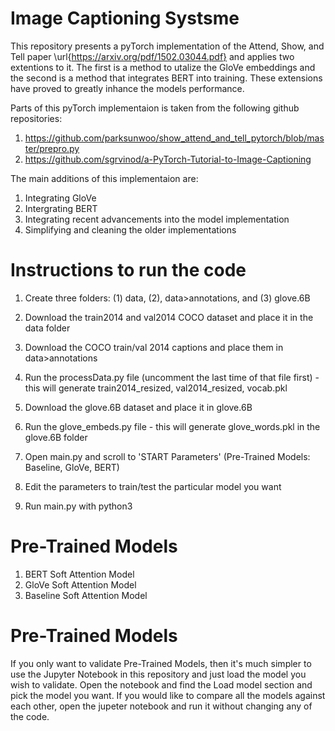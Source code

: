 # Image Captioning Systsme
This repository presents a pyTorch implementation of the Attend, Show, and Tell paper \url{https://arxiv.org/pdf/1502.03044.pdf}  and applies two extentions to it. The first is a method to utalize the GloVe embeddings and the second is a method that integrates BERT into training. These extensions have proved to greatly inhance the models performance.

Parts of this pyTorch implementaion is taken from the following github repositories:
1. https://github.com/parksunwoo/show_attend_and_tell_pytorch/blob/master/prepro.py
2. https://github.com/sgrvinod/a-PyTorch-Tutorial-to-Image-Captioning

The main additions of this implementaion are:
1. Integrating GloVe
2. Intergrating BERT
3. Integrating recent advancements into the model implementation
3. Simplifying and cleaning the older implementations

# Instructions to run the code

1. Create three folders: (1) data, (2), data>annotations, and (3) glove.6B
1. Download the train2014 and val2014 COCO dataset and place it in the data folder
2. Download the COCO train/val 2014 captions and place them in data>annotations
3. Run the processData.py file (uncomment the last time of that file first) - this will generate train2014_resized, val2014_resized, vocab.pkl

4. Download the glove.6B dataset and place it in glove.6B
5. Run the glove_embeds.py file - this will generate glove_words.pkl in the glove.6B folder

6. Open main.py and scroll to 'START Parameters' (Pre-Trained Models: Baseline, GloVe, BERT)
7. Edit the parameters to train/test the particular model you want 
8. Run main.py with python3


# Pre-Trained Models
1. BERT Soft Attention Model
2. GloVe Soft Attention Model
3. Baseline Soft Attention Model

# Pre-Trained Models

If you only want to validate Pre-Trained Models, then it's much simpler to use the Jupyter Notebook in this repository and just load the model you wish to validate. Open the notebook and find the Load model section and pick the model you want. If you would like to compare all the models against each other, open the jupeter notebook and run it without changing any of the code.